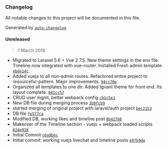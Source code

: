 ### Changelog
All notable changes to this project will be documented in this file.

Generated by [`auto-changelog`](https://github.com/CookPete/auto-changelog).

#### Unreleased
> 1 March 2018
- Migrated to Laravel 5.6 + Vue 2.7.5. New theme settings in the env file. Timeline now integrated with vue-router. Installed Fresh admin template. [`ebde14c`](https://bitbucket.org/lexxyungcarter/talentguru/commits/ebde14cddd93bbbbaf3ab299f891000e39d2896c)
- Added vuejs to all non-admin routes. Refactored entire project to resourceful-pattern. Major improvements. [`94cc70e`](https://bitbucket.org/lexxyungcarter/talentguru/commits/94cc70e85b09b5c3b3a926a8735b7cdfc0229994)
- Organized all templates to one dir. Added tgvant theme for front end. Its layout complete. [`041cc57`](https://bitbucket.org/lexxyungcarter/talentguru/commits/041cc57b53e6e60a75b13564b7f25d04aec95e43)
- CRUD user mgmt, better webpack config [`cb1c5e1`](https://bitbucket.org/lexxyungcarter/talentguru/commits/cb1c5e10bf299e987f0208581312fb089117c508)
- New DB file during merging process [`3b9fcb9`](https://bitbucket.org/lexxyungcarter/talentguru/commits/3b9fcb943d7a9bd63ad0c97a8771d2cf8e715465)
- started merging of original project with laravel/auth project [`bec2153`](https://bitbucket.org/lexxyungcarter/talentguru/commits/bec215332a3f83f9ab33162954df41b08b4d9d30)
- DB file [`fe577ca`](https://bitbucket.org/lexxyungcarter/talentguru/commits/fe577ca67164825bd59cd4a7d57e51d359030827)
- Modified DB, working likes and timeline post [`0b42766`](https://bitbucket.org/lexxyungcarter/talentguru/commits/0b42766bd062aaef081e38b331767374f31500c7)
- Makeover of the Timeline section - vuejs + webpack loaded scripts [`62de918`](https://bitbucket.org/lexxyungcarter/talentguru/commits/62de91814243aee77151dd3080a515c89c1da27c)
- Initial Commit [`c6a9bec`](https://bitbucket.org/lexxyungcarter/talentguru/commits/c6a9bec98dab00644dbeee42b24cf461e989a9cb)
- Initial commit: working vuejs livechat and timeline posts [`e87b9de`](https://bitbucket.org/lexxyungcarter/talentguru/commits/e87b9deb0684c8454346b5baedc9abcb720139a1)

